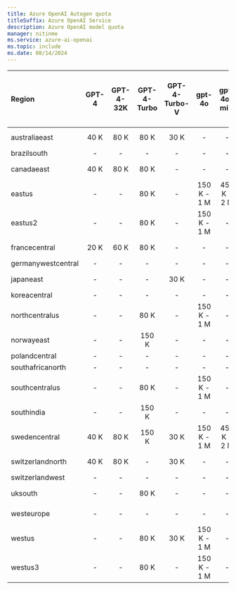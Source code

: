 ```yaml
---
title: Azure OpenAI Autogen quota
titleSuffix: Azure OpenAI Service
description: Azure OpenAI model quota
manager: nitinme
ms.service: azure-ai-openai
ms.topic: include
ms.date: 08/14/2024
---
```



| Region             | GPT-4   | GPT-4-32K   | GPT-4-Turbo   | GPT-4-Turbo-V   | gpt-4o      | gpt-4o-mini   | GPT-35-Turbo   | GPT-35-Turbo-Instruct   | gpt-4o - GlobalStandard   | gpt-4o-mini - GlobalStandard   | GPT-4-Turbo - GlobalStandard   | GPT-4o - Global-Batch   | GPT-4o-mini - Global-Batch   | GPT-4 - Global-Batch   | GPT-4-Turbo - Global-Batch   | gpt-35-turbo - Global-Batch   | Text-Embedding-Ada-002   | text-embedding-3-small   | text-embedding-3-large   | Babbage-002   | Babbage-002 - finetune   | Davinci-002   | Davinci-002 - finetune   | GPT-35-Turbo - finetune   | GPT-35-Turbo-1106 - finetune   | GPT-4o-mini - finetune   | GPT-35-Turbo-0125 - finetune   | GPT-4 - finetune   |
|:-------------------|:-------:|:-----------:|:-------------:|:---------------:|:-----------:|:-------------:|:--------------:|:-----------------------:|:-------------------------:|:------------------------------:|:------------------------------:|:-----------------------:|:----------------------------:|:----------------------:|:----------------------------:|:-----------------------------:|:------------------------:|:------------------------:|:------------------------:|:-------------:|:------------------------:|:-------------:|:------------------------:|:-------------------------:|:------------------------------:|:------------------------:|:------------------------------:|:-------------------|
| australiaeast      | 40 K    | 80 K        | 80 K          | 30 K            | -           | -             | 300 K          | -                       | 450 K - 30 M              | -                              | 450 K - 2 M                    | -                       | -                            | -                      | -                            | -                             | 350 K                    | -                        | -                        | -             | -                        | -             | -                        | -                         | -                              | -                        | -                              | -                  |
| brazilsouth        | -       | -           | -             | -               | -           | -             | -              | -                       | 450 K - 30 M              | -                              | 450 K - 2 M                    | -                       | -                            | -                      | -                            | -                             | 350 K                    | -                        | -                        | -             | -                        | -             | -                        | -                         | -                              | -                        | -                              | -                  |
| canadaeast         | 40 K    | 80 K        | 80 K          | -               | -           | -             | 300 K          | -                       | 450 K - 30 M              | -                              | 450 K - 2 M                    | -                       | -                            | -                      | -                            | -                             | 350 K                    | 350 K                    | 350 K                    | -             | -                        | -             | -                        | -                         | -                              | -                        | -                              | -                  |
| eastus             | -       | -           | 80 K          | -               | 150 K - 1 M | 450 K - 2 M   | 240 K          | 240 K                   | 450 K - 30 M              | 2 M - 50 M                     | 450 K - 2 M                    | 50 M - 5 B              | 50 M - 5 B                   | 5 M - 150 M            | 40 M - 300 M                 | 100 M - 10 B                  | 240 K                    | 350 K                    | 350 K                    | -             | -                        | -             | -                        | -                         | -                              | -                        | -                              | -                  |
| eastus2            | -       | -           | 80 K          | -               | 150 K - 1 M | -             | 300 K          | -                       | 450 K - 30 M              | -                              | 450 K - 2 M                    | -                       | -                            | -                      | -                            | -                             | 350 K                    | 350 K                    | 350 K                    | -             | -                        | -             | -                        | 250 K                     | 250 K                          | -                        | 250 K                          | -                  |
| francecentral      | 20 K    | 60 K        | 80 K          | -               | -           | -             | 240 K          | -                       | 450 K - 30 M              | -                              | 450 K - 2 M                    | -                       | -                            | -                      | -                            | -                             | 240 K                    | -                        | 350 K                    | -             | -                        | -             | -                        | -                         | -                              | -                        | -                              | -                  |
| germanywestcentral | -       | -           | -             | -               | -           | -             | -              | -                       | 450 K - 30 M              | -                              | 450 K - 2 M                    | -                       | -                            | -                      | -                            | -                             | -                        | -                        | -                        | -             | -                        | -             | -                        | -                         | -                              | -                        | -                              | -                  |
| japaneast          | -       | -           | -             | 30 K            | -           | -             | 300 K          | -                       | 450 K - 30 M              | -                              | 450 K - 2 M                    | -                       | -                            | -                      | -                            | -                             | 350 K                    | -                        | 350 K                    | -             | -                        | -             | -                        | -                         | -                              | -                        | -                              | -                  |
| koreacentral       | -       | -           | -             | -               | -           | -             | -              | -                       | 450 K - 30 M              | -                              | 450 K - 2 M                    | -                       | -                            | -                      | -                            | -                             | -                        | -                        | -                        | -             | -                        | -             | -                        | -                         | -                              | -                        | -                              | -                  |
| northcentralus     | -       | -           | 80 K          | -               | 150 K - 1 M | -             | 300 K          | -                       | 450 K - 30 M              | -                              | 450 K - 2 M                    | -                       | -                            | -                      | -                            | -                             | 350 K                    | -                        | -                        | 240 K         | 250 K                    | 240 K         | 250 K                    | 250 K                     | 250 K                          | 100 K                    | 250 K                          | 100 K              |
| norwayeast         | -       | -           | 150 K         | -               | -           | -             | -              | -                       | 450 K - 30 M              | -                              | 450 K - 2 M                    | -                       | -                            | -                      | -                            | -                             | 350 K                    | -                        | -                        | -             | -                        | -             | -                        | -                         | -                              | -                        | -                              | -                  |
| polandcentral      | -       | -           | -             | -               | -           | -             | -              | -                       | 450 K - 30 M              | -                              | 450 K - 2 M                    | -                       | -                            | -                      | -                            | -                             | -                        | -                        | -                        | -             | -                        | -             | -                        | -                         | -                              | -                        | -                              | -                  |
| southafricanorth   | -       | -           | -             | -               | -           | -             | -              | -                       | 450 K - 30 M              | -                              | 450 K - 2 M                    | -                       | -                            | -                      | -                            | -                             | 350 K                    | -                        | -                        | -             | -                        | -             | -                        | -                         | -                              | -                        | -                              | -                  |
| southcentralus     | -       | -           | 80 K          | -               | 150 K - 1 M | -             | 240 K          | -                       | 450 K - 30 M              | -                              | 450 K - 2 M                    | -                       | -                            | -                      | -                            | -                             | 240 K                    | -                        | -                        | -             | -                        | -             | -                        | -                         | -                              | -                        | -                              | -                  |
| southindia         | -       | -           | 150 K         | -               | -           | -             | 300 K          | -                       | 450 K - 30 M              | -                              | 450 K - 2 M                    | -                       | -                            | -                      | -                            | -                             | 350 K                    | -                        | 350 K                    | -             | -                        | -             | -                        | -                         | -                              | -                        | -                              | -                  |
| swedencentral      | 40 K    | 80 K        | 150 K         | 30 K            | 150 K - 1 M | 450 K - 2 M   | 300 K          | 240 K                   | 450 K - 30 M              | 2 M - 50 M                     | 450 K - 2 M                    | 50 M - 5 B              | 50 M - 5 B                   | 5 M - 150 M            | 40 M - 300 M                 | 100 M - 10 B                  | 350 K                    | -                        | 350 K                    | 240 K         | 250 K                    | 240 K         | 250 K                    | 250 K                     | 250 K                          | 100 K                    | 250 K                          | 100 K              |
| switzerlandnorth   | 40 K    | 80 K        | -             | 30 K            | -           | -             | 300 K          | -                       | 450 K - 30 M              | -                              | 450 K - 2 M                    | -                       | -                            | -                      | -                            | -                             | 350 K                    | -                        | -                        | -             | -                        | -             | -                        | -                         | -                              | -                        | -                              | -                  |
| switzerlandwest    | -       | -           | -             | -               | -           | -             | -              | -                       | -                         | -                              | -                              | -                       | -                            | -                      | -                            | -                             | -                        | -                        | -                        | -             | 250 K                    | -             | 250 K                    | 250 K                     | 250 K                          | -                        | 250 K                          | -                  |
| uksouth            | -       | -           | 80 K          | -               | -           | -             | 240 K          | -                       | 450 K - 30 M              | -                              | 450 K - 2 M                    | -                       | -                            | -                      | -                            | -                             | 350 K                    | -                        | 350 K                    | -             | -                        | -             | -                        | -                         | -                              | -                        | -                              | -                  |
| westeurope         | -       | -           | -             | -               | -           | -             | 240 K          | -                       | 450 K - 30 M              | -                              | 450 K - 2 M                    | -                       | -                            | -                      | -                            | -                             | 240 K                    | -                        | -                        | -             | -                        | -             | -                        | -                         | -                              | -                        | -                              | -                  |
| westus             | -       | -           | 80 K          | 30 K            | 150 K - 1 M | -             | 300 K          | -                       | 450 K - 30 M              | -                              | 450 K - 2 M                    | 50 M - 5 B              | 50 M - 5 B                   | 5 M - 150 M            | 40 M - 300 M                 | 100 M - 10 B                  | 350 K                    | -                        | -                        | -             | -                        | -             | -                        | -                         | -                              | -                        | -                              | -                  |
| westus3            | -       | -           | 80 K          | -               | 150 K - 1 M | -             | -              | -                       | 450 K - 30 M              | -                              | 450 K - 2 M                    | -                       | -                            | -                      | -                            | -                             | 350 K                    | -                        | 350 K                    | -             | -                        | -             | -                        | -                         | -                              | -                        | -                              | -                  |
